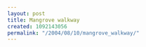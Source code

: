 ```yaml
---
layout: post
title: Mangrove walkway
created: 1092143056
permalink: "/2004/08/10/mangrove_walkway/"
---
```


